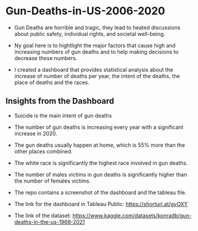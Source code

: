 # Gun-Deaths-in-US-2006-2020

- Gun Deaths are horrible and tragic, they lead to heated discussions about public safety, individual rights, and societal well-being.

- Ny goal here is to hightlight the major factors that cause high and increasing numbers of gun deaths and to help making decisions to decrease these numbers.

- I created a dashboard that provides statistical analysis about the increase of number of deaths per year, the intent of the deaths, the place of deaths and the races.

## Insights from the Dashboard
- Suicide is the main intent of gun deaths
- The number of gun deaths is increasing every year with a significant increase in 2020.
- The gun deaths usually happen at home, which is 55% more than the other places combined.
- The white race is significantly the highest race involved in gun deaths.
- The number of males victims in gun deaths is significantly higher than the number of females victims.

- The repo contains a screenshot of the dashboard and the tableau file.

- The link for the dashboard in Tableau Public: https://shorturl.at/gvOXY
- The link of the dataset: https://www.kaggle.com/datasets/konradb/gun-deaths-in-the-us-1968-2021

